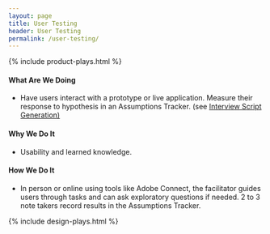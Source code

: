 ```yaml
---
layout: page
title: User Testing
header: User Testing
permalink: /user-testing/
---
```

<div class="row">
    <div class="col-md-3">
                {% include product-plays.html %}
    </div>
    <div class="col-md-6">
        <h4 class="What" id="What">
            What Are We Doing
        </h4>
	<ul>
        <li>Have users interact with a prototype or live application. Measure their response to hypothesis in an Assumptions Tracker. (see <a href="{{ site.baseurl }}/interview-script-generation">Interview Script Generation)</a> </li>
	</ul>
        <h4 class="Why" id="Why">
            Why We Do It
        </h4>
    <ul>
        <li>Usability and learned knowledge.</li>
	</ul>
<h4 class="How" id="How">
    How We Do It
</h4>
<ul>
        <li>In person or online using tools like Adobe Connect, the facilitator guides users through tasks and can ask exploratory questions if needed. 2 to 3 note takers record results in the Assumptions Tracker. </li>
</ul>
    </div>
    <div class="col-md-3">
        {% include design-plays.html %}
    </div>
